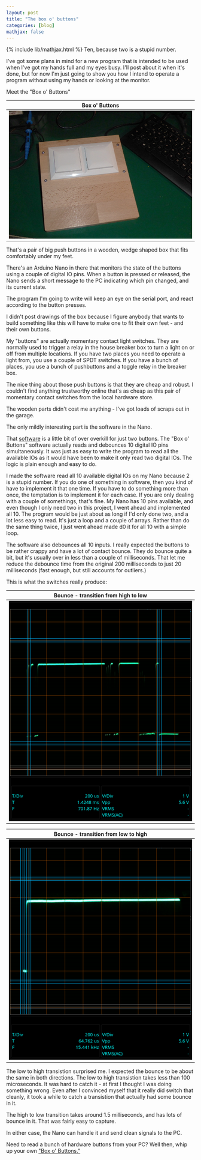 ```yaml
---
layout: post
title: "The box o' buttons"
categories: [blog]
mathjax: false
---
```

{% include lib/mathjax.html %}
Ten, because two is a stupid number.

I've got some plans in mind for a new program that is intended to be used when I've got my hands full and my eyes busy.  I'll post about it when it's done, but for now I'm just going to show you how I intend to operate a program without using my hands or looking at the monitor.

Meet the "Box o' Buttons"

|Box o' Buttons|
|--------------|
|![Box o' Buttons](/assets/2020-01-27-buttons/buttonbox.jpg)|

That's a pair of big push buttons in a wooden, wedge shaped box that fits comfortably under my feet.

There's an Arduino Nano in there that monitors the state of the buttons using a couple of digital IO pins.  When a button is pressed or released, the Nano sends a short message to the PC indicating which pin changed, and its current state.

The program I'm going to write will keep an eye on the serial port, and react according to the button presses.

I didn't post drawings of the box because I figure anybody that wants to build something like this will have to make one to fit their own feet - and their own buttons.  

My "buttons" are actually momentary contact light switches.  They are normally used to trigger a relay in the house breaker box to turn a light on or off from multiple locations.  If you have two places you need to operate a light from, you use a couple of SPDT switches.  If you have a bunch of places, you use a bunch of pushbuttons and a toggle relay in the breaker box.

The nice thing about those push buttons is that they are cheap and robust.  I couldn't find anything trustworthy online that's as cheap as this pair of momentary contact switches from the local hardware store.

The wooden parts didn't cost me anything - I've got loads of scraps out in the garage.

The only mildly interesting part is the software in the Nano.

That [software](https://github.com/JosephEoff/BoxOButtons) is a little bit of over overkill for just two buttons.  The "Box o' Buttons" software actually reads and debounces 10 digital IO pins simultaneously.  It was just as easy to write the program to read all the available IOs as it would have been to make it only read two digital IOs.  The logic is plain enough and easy to do.

I made the software read all 10 available digital IOs on my Nano because 2 is a stupid number.  If you do one of something in software, then you kind of have to implement it that one time.  If you have to do something more than once, the temptation is to implement it for each case.  If you are only dealing with a couple of somethings, that's fine.  My Nano has 10 pins available, and even though I only need two in this project, I went ahead and implemented all 10.  The program would be just about as long if I'd only done two, and a lot less easy to read.  It's just a loop and a couple of arrays.  Rather than do the same thing twice, I just went ahead made d0 it for all 10 with a simple loop.

The software also debounces all 10 inputs.  I really expected the buttons to be rather crappy and have a lot of contact bounce.  They do bounce quite a bit, but it's usually over in less than a couple of milliseconds.  That let me reduce the debounce time from the original 200 milliseconds to just 20 milliseconds (fast enough, but still accounts for outliers.)

This is what the switches really produce:

|Bounce - transition from high to low|
|--------------|
|![transition from high to low](/assets/2020-01-27-buttons/transition_down.png)|

|Bounce - transition from low to high|
|--------------|
|![transition from low to high](/assets/2020-01-27-buttons/transition_up.png)|

The low to high transistion surprised me.  I expected the bounce to be about the same in both directions.  The low to high transistion  takes less than 100 microseconds.  It was hard to catch it - at first I thought I was doing something wrong.  Even after I convinced myself that it really did switch that cleanly, it took a while to catch a transistion that actually had some bounce in it.

The high to low transition takes around 1.5 milliseconds, and has lots of bounce in it.  That was fairly easy to capture.

In either case, the Nano can handle it and send clean signals to the PC.

Need to read a bunch of hardware buttons from your PC?  Well then, whip up your own ["Box o' Buttons."](https://github.com/JosephEoff/BoxOButtons)


